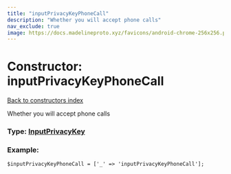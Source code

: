 ```yaml
---
title: "inputPrivacyKeyPhoneCall"
description: "Whether you will accept phone calls"
nav_exclude: true
image: https://docs.madelineproto.xyz/favicons/android-chrome-256x256.png
---
```

# Constructor: inputPrivacyKeyPhoneCall  
[Back to constructors index](/API_docs/constructors/index.html)



Whether you will accept phone calls




### Type: [InputPrivacyKey](/API_docs/types/InputPrivacyKey.html)


### Example:

```
$inputPrivacyKeyPhoneCall = ['_' => 'inputPrivacyKeyPhoneCall'];
```  
